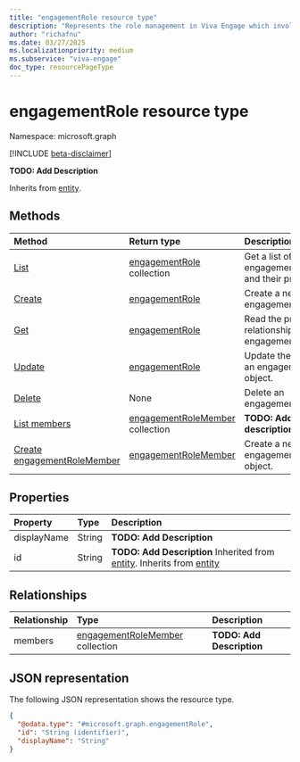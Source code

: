 ```yaml
---
title: "engagementRole resource type"
description: "Represents the role management in Viva Engage which involves assigning and managing various administrative roles and corp comm role within the Viva Engage platform."
author: "richafnu"
ms.date: 03/27/2025
ms.localizationpriority: medium
ms.subservice: "viva-engage"
doc_type: resourcePageType
---
```


# engagementRole resource type

Namespace: microsoft.graph

[!INCLUDE [beta-disclaimer](../../includes/beta-disclaimer.md)]

**TODO: Add Description**


Inherits from [entity](../resources/entity.md).


## Methods
|Method|Return type|Description|
|:---|:---|:---|
|[List](../api/employeeexperienceuser-list-assignedroles.md)|[engagementRole](../resources/engagementrole.md) collection|Get a list of the engagementRole objects and their properties.|
|[Create](../api/employeeexperienceuser-post-assignedroles.md)|[engagementRole](../resources/engagementrole.md)|Create a new engagementRole object.|
|[Get](../api/engagementrole-get.md)|[engagementRole](../resources/engagementrole.md)|Read the properties and relationships of an engagementRole object.|
|[Update](../api/engagementrole-update.md)|[engagementRole](../resources/engagementrole.md)|Update the properties of an engagementRole object.|
|[Delete](../api/employeeexperienceuser-delete-assignedroles.md)|None|Delete an engagementRole object.|
|[List members](../api/engagementrole-list-members.md)|[engagementRoleMember](../resources/engagementrolemember.md) collection|**TODO: Add a useful description.**|
|[Create engagementRoleMember](../api/engagementrole-post-members.md)|[engagementRoleMember](../resources/engagementrolemember.md)|Create a new engagementRoleMember object.|

## Properties
|Property|Type|Description|
|:---|:---|:---|
|displayName|String|**TODO: Add Description**|
|id|String|**TODO: Add Description** Inherited from [entity](../resources/entity.md). Inherits from [entity](../resources/entity.md)|

## Relationships
|Relationship|Type|Description|
|:---|:---|:---|
|members|[engagementRoleMember](../resources/engagementrolemember.md) collection|**TODO: Add Description**|

## JSON representation
The following JSON representation shows the resource type.
<!-- {
  "blockType": "resource",
  "keyProperty": "id",
  "@odata.type": "microsoft.graph.engagementRole",
  "baseType": "microsoft.graph.entity",
  "openType": false
}
-->
``` json
{
  "@odata.type": "#microsoft.graph.engagementRole",
  "id": "String (identifier)",
  "displayName": "String"
}
```

